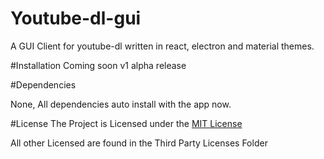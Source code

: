
# Youtube-dl-gui
A GUI Client for youtube-dl written in react, electron and material themes.

#Installation
Coming soon v1 alpha release

#Dependencies

None, All dependencies auto install with the app now.

#License
The Project is Licensed under the [MIT License](https://github.com/puranjayjain/Youtube-dl-gui/blob/master/LICENSE)

All other Licensed are found in the Third Party Licenses Folder
